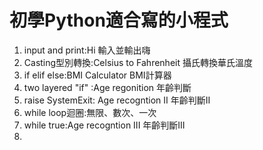 # 初學Python適合寫的小程式
1. input and print:Hi 輸入並輸出嗨
2. Casting型別轉換:Celsius to Fahrenheit 攝氏轉換華氏溫度 
3. if elif else:BMI Calculator BMI計算器
4. two layered "if" :Age regonition 年齡判斷
5. raise SystemExit: Age recogntion II 年齡判斷II
6. while loop迴圈:無限、數次、一次
7. while true:Age recogntion III 年齡判斷III
8. 
